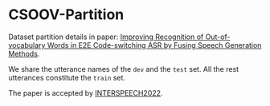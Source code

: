 # CSOOV-Partition

Dataset partition details in paper: [Improving Recognition of Out-of-vocabulary Words in E2E Code-switching ASR by Fusing Speech Generation Methods](https://www.isca-speech.org/archive/interspeech_2022/ye22_interspeech.html).

We share the utterance names of the `dev` and the `test` set. All the rest utterances constitute the `train` set.

The paper is accepted by [INTERSPEECH2022](https://interspeech2022.org/).
